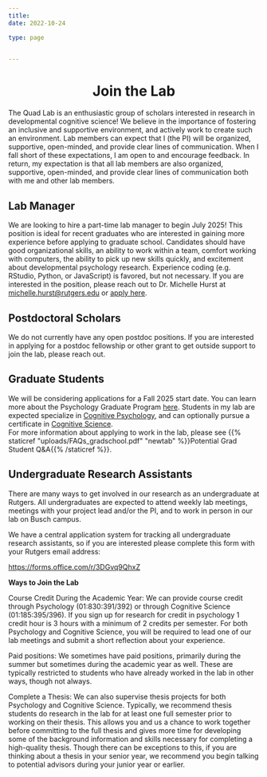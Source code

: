 ```yaml
---
title: 
date: 2022-10-24

type: page


--- 
```

<div align="center">

# Join the Lab

<div align="left">

The Quad Lab is an enthusiastic group of scholars interested in research in developmental cognitive science! We believe in the importance of fostering an inclusive and supportive environment, and actively work to create such an environment. Lab members can expect that I (the PI) will be organized, supportive, open-minded, and provide clear lines of communication. When I fall short of these expectations, I am open to and encourage feedback. In return, my expectation is that all lab members are also organized, supportive, open-minded, and provide clear lines of communication both with me and other lab members.

## Lab Manager

We are looking to hire a part-time lab manager to begin July 2025! This position is ideal for recent graduates who are interested in gaining more experience before applying to graduate school. Candidates should have good organizational skills, an ability to work within a team, comfort working with computers, the ability to pick up new skills quickly, and excitement about developmental psychology research. Experience coding (e.g. RStudio, Python, or JavaScript) is favored, but not necessary. If you are interested in the position, please reach out to Dr. Michelle Hurst at michelle.hurst@rutgers.edu or [apply here](https://jobs.rutgers.edu/postings/248673).
        
## Postdoctoral Scholars
        
We do not currently have any open postdoc positions. If you are interested in applying for a postdoc fellowship or other grant to get outside support to join the lab, please reach out.

## Graduate Students
        
We will be considering applications for a Fall 2025 start date. You can learn more about the Psychology Graduate Program [here](https://psych.rutgers.edu/academics/graduate/graduate-program-overview#areas-of-study). Students in my lab are expected specialize in [Cognitive Psychology](https://psych.rutgers.edu/academics/graduate/co), and can optionally pursue a certificate in [Cognitive Science](https://ruccs.rutgers.edu/academics/graduate/graduate-certificate).
        <br>
For more information about applying to work in the lab, please see {{% staticref "uploads/FAQs_gradschool.pdf" "newtab" %}}Potential Grad Student Q&A{{% /staticref %}}.
        
## Undergraduate Research Assistants
        
There are many ways to get involved in our research as an undergraduate at Rutgers. All undergraduates are expected to attend weekly lab meetings, meetings with your project lead and/or the PI, and to work in person in our lab on Busch campus.
        
We have a central application system for tracking all undergraduate research assistants, so if you are interested please complete this form with your Rutgers email address:
        
https://forms.office.com/r/3DGvq9QhxZ
        
**Ways to Join the Lab**
        
Course Credit During the Academic Year:  We can provide course credit through Psychology (01:830:391/392) or through Cognitive Science (01:185:395/396). If you sign up for research for credit in psychology 1 credit hour is 3 hours with a minimum of 2 credits per semester. For both Psychology and Cognitive Science, you will be required to lead one of our lab meetings and submit a short reflection about your experience.
        
Paid positions: We sometimes have paid positions, primarily during the summer but sometimes during the academic year as well. These are typically restricted to students who have already worked in the lab in other ways, though not always.
        
Complete a Thesis: We can also supervise thesis projects for both Psychology and Cognitive Science. Typically, we recommend thesis students do research in the lab for at least one full semester prior to working on their thesis. This allows you and us a chance to work together before committing to the full thesis and gives more time for developing some of the background information and skills necessary for completing a high-quality thesis. Though there can be exceptions to this, if you are thinking about a thesis in your senior year, we recommend you begin talking to potential advisors during your junior year or earlier.
